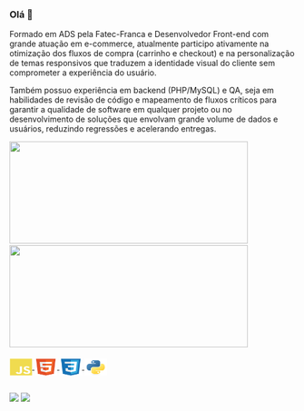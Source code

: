 ### Olá 👋

Formado em ADS pela Fatec-Franca e Desenvolvedor Front-end com grande atuação em e-commerce, atualmente participo ativamente na otimização dos fluxos de compra (carrinho e checkout) e na personalização de temas responsivos que traduzem a identidade visual do cliente sem comprometer a experiência do usuário.

Também possuo experiência em backend (PHP/MySQL) e QA, seja em habilidades de revisão de código e mapeamento de fluxos críticos para garantir a qualidade de software em qualquer projeto ou no desenvolvimento de soluções que envolvam grande volume de dados e usuários, reduzindo regressões e acelerando entregas.

<div>
  <a href="https://github.com/joaovictorperes">
  <img height="180em" width="420em" src="https://github-readme-stats.vercel.app/api?username=joaovictorperes&show_icons=true&theme=vue-dark&include_all_commits=true&count_private=true"/>
  <img height="180em" width="420em" src="https://github-readme-stats.vercel.app/api/top-langs/?username=joaovictorperes&layout=compact&langs_count=7&theme=vue-dark"/>
</div>
  <div style="display: inline_block"><br>
  <img align="center" alt="João-Js" height="30" width="40" src="https://raw.githubusercontent.com/devicons/devicon/master/icons/javascript/javascript-plain.svg">
  <img align="center" alt="João-HTML" height="30" width="40" src="https://raw.githubusercontent.com/devicons/devicon/master/icons/html5/html5-original.svg">
  <img align="center" alt="João-CSS" height="30" width="40" src="https://raw.githubusercontent.com/devicons/devicon/master/icons/css3/css3-original.svg">
  <img align="center" alt="João-Python" height="30" width="40" src="https://raw.githubusercontent.com/devicons/devicon/master/icons/python/python-original.svg">
</div>
  
## 
  
<div>
  <a href = "mailto:vitorr-joao2222@hotmail.com"><img src="https://img.shields.io/badge/-Gmail-%23333?style=for-the-badge&logo=gmail&logoColor=white" target="_blank"></a>
  <a href="https://www.linkedin.com/in/joão-victor-peres-silva-709821176/" target="_blank"><img src="https://img.shields.io/badge/-LinkedIn-%230077B5?style=for-the-badge&logo=linkedin&logoColor=white" target="_blank"></a> 
   
</div>
  
